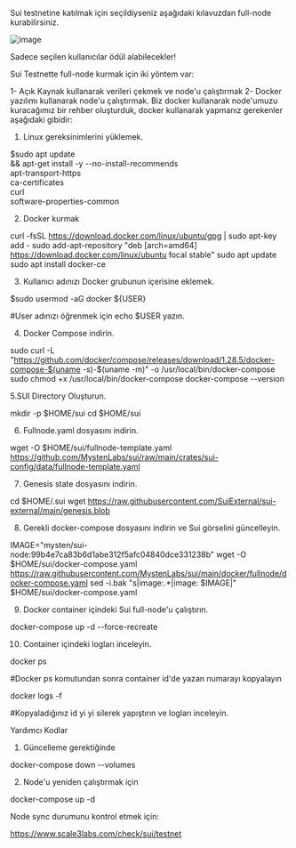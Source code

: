 Sui testnetine katılmak için seçildiyseniz aşağıdaki kılavuzdan full-node kurabilirsiniz.

![image](https://user-images.githubusercontent.com/105454859/203421284-59e8efda-9cb6-4500-96f7-612f4da50a49.png)

Sadece seçilen kullanıcılar ödül alabilecekler!

Sui Testnette full-node kurmak için iki yöntem var:

1- Açık Kaynak kullanarak verileri çekmek ve node'u çalıştırmak
2- Docker yazılımı kullanarak node'u çalıştırmak.
Biz docker kullanarak node'umuzu kuracağımız bir rehber oluşturduk, docker kullanarak yapmanız gerekenler aşağıdaki gibidir:

1. Linux gereksinimlerini yüklemek.

 $sudo apt update \
&& apt-get install -y --no-install-recommends \
apt-transport-https \
ca-certificates \
curl \
software-properties-common

2. Docker kurmak

curl -fsSL https://download.docker.com/linux/ubuntu/gpg | sudo apt-key add -
sudo add-apt-repository "deb [arch=amd64] https://download.docker.com/linux/ubuntu focal stable"
sudo apt update \
sudo apt install docker-ce

3. Kullanıcı adınızı Docker grubunun içerisine eklemek.

$sudo usermod -aG docker ${USER}

#User adınızı öğrenmek için echo $USER yazın.

4. Docker Compose indirin.

sudo curl -L "https://github.com/docker/compose/releases/download/1.28.5/docker-compose-$(uname -s)-$(uname -m)" -o /usr/local/bin/docker-compose
sudo chmod +x /usr/local/bin/docker-compose
docker-compose --version

5.SUI Directory Oluşturun.

mkdir -p $HOME/sui
cd $HOME/sui

6. Fullnode.yaml dosyasını indirin.

wget -O $HOME/sui/fullnode-template.yaml https://github.com/MystenLabs/sui/raw/main/crates/sui-config/data/fullnode-template.yaml

7. Genesis state dosyasını indirin.

cd $HOME/.sui
wget https://raw.githubusercontent.com/SuiExternal/sui-external/main/genesis.blob

8. Gerekli docker-compose dosyasını indirin ve Sui görselini güncelleyin.

IMAGE="mysten/sui-node:99b4e7ca83b6d1abe312f5afc04840dce331238b"
wget -O $HOME/sui/docker-compose.yaml https://raw.githubusercontent.com/MystenLabs/sui/main/docker/fullnode/docker-compose.yaml
sed -i.bak "s|image:.*|image: $IMAGE|" $HOME/sui/docker-compose.yaml

9. Docker container içindeki Sui full-node'u çalıştırın.

docker-compose up -d --force-recreate

10. Container içindeki logları inceleyin.

docker ps

#Docker ps komutundan sonra container id'de yazan numarayı kopyalayın

docker logs -f <container id>

 #Kopyaladığınız id yi <container id> yi silerek yapıştırın ve logları inceleyin.
  
Yardımcı Kodlar
  
1. Güncelleme gerektiğinde
  
  docker-compose down --volumes
  
2. Node'u yeniden çalıştırmak için
  
  docker-compose up -d
  
Node sync durumunu kontrol etmek için:
  
  https://www.scale3labs.com/check/sui/testnet

  



